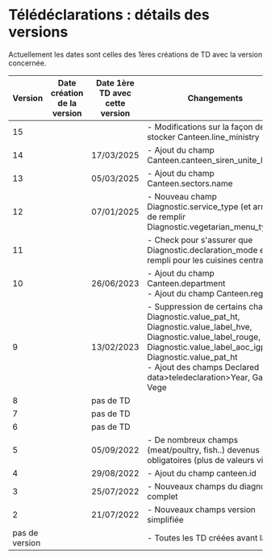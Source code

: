# Télédéclarations : détails des versions

Actuellement les dates sont celles des 1ères créations de TD avec la version concernée.

|Version|Date création de la version|Date 1ère TD avec cette version|Changements|
|-|-|-|-|
|15|||- Modifications sur la façon de stocker Canteen.line_ministry|
|14||17/03/2025|- Ajout du champ Canteen.canteen_siren_unite_legale|
|13||05/03/2025|- Ajout du champ Canteen.sectors.name|
|12||07/01/2025|- Nouveau champ Diagnostic.service_type (et arrêter de remplir Diagnostic.vegetarian_menu_type)|
|11|||- Check pour s'assurer que Diagnostic.declaration_mode est rempli pour les cuisines centrales|
|10||26/06/2023|- Ajout du champ Canteen.department<br>- Ajout du champ Canteen.region|
|9||13/02/2023|- Suppression de certains champs : Diagnostic.value_pat_ht, Diagnostic.value_label_hve, Diagnostic.value_label_rouge, Diagnostic.value_label_aoc_igp, Diagnostic.value_pat_ht<br>- Ajout des champs Declared data>teledeclaration>Year, Gaspi & Vege|
|8||pas de TD||
|7||pas de TD||
|6||pas de TD||
|5||05/09/2022|- De nombreux champs (meat/poultry, fish..) devenus obligatoires (plus de valeurs vides)|
|4||29/08/2022|- Ajout du champ canteen.id|
|3||25/07/2022|- Nouveaux champs du diagnostic complet|
|2||21/07/2022|- Nouveaux champs version simplifiée|
|pas de version|||- Toutes les TD créées avant la v2|
